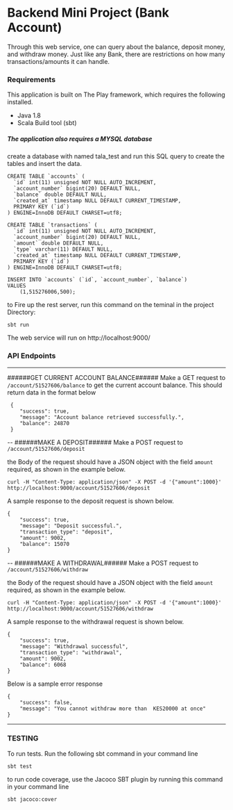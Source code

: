 # Backend Mini Project (Bank Account) #

Through this web service, one can query about the balance, deposit money, and withdraw
money. Just like any Bank, there are restrictions on how many transactions/amounts it can
handle. 


### Requirements ###
This application is built on The Play framework, which requires the following installed. 
	
- Java 1.8
- Scala Build tool (sbt)

##### The application  also requires a MYSQL database #####

create a database with named tala_test and run this SQL query to create the tables and insert the data.

```
CREATE TABLE `accounts` (
  `id` int(11) unsigned NOT NULL AUTO_INCREMENT,
  `account_number` bigint(20) DEFAULT NULL,
  `balance` double DEFAULT NULL,
  `created_at` timestamp NULL DEFAULT CURRENT_TIMESTAMP,
  PRIMARY KEY (`id`)
) ENGINE=InnoDB DEFAULT CHARSET=utf8;
```
```
CREATE TABLE `transactions` (
  `id` int(11) unsigned NOT NULL AUTO_INCREMENT,
  `account_number` bigint(20) DEFAULT NULL,
  `amount` double DEFAULT NULL,
  `type` varchar(11) DEFAULT NULL,
  `created_at` timestamp NULL DEFAULT CURRENT_TIMESTAMP,
  PRIMARY KEY (`id`)
) ENGINE=InnoDB DEFAULT CHARSET=utf8;
```
```
INSERT INTO `accounts` (`id`, `account_number`, `balance`)
VALUES
	(1,515276006,500);

```


to Fire up the rest server, run this command on the teminal in the project Directory:
 
	sbt run

The web service will run on  http://localhost:9000/ 


### API Endpoints ###
---
######GET CURRENT ACCOUNT BALANCE######
Make a GET request to ``/account/51527606/balance`` to get the current account balance. This should return data in the format below

```
 {
    "success": true,
    "message": "Account balance retrieved successfully.",
    "balance": 24870
 }
```  
--
######MAKE A DEPOSIT######
Make a POST request to ``/account/51527606/deposit`` 

the Body of the request should have a JSON object with the field ``amount`` required, as shown in the example below.

```
curl -H "Content-Type: application/json" -X POST -d '{"amount":1000}' http://localhost:9000/account/51527606/deposit
```
A sample response to the deposit request is shown below.

```
{
    "success": true,
    "message": "Deposit successful.",
    "transaction_type": "deposit",
    "amount": 9002,
    "balance": 15070
}
``` 
--
######MAKE A WITHDRAWAL######
Make a POST request to ``/account/51527606/withdraw`` 

the Body of the request should have a JSON object with the field ``amount`` required, as shown in the example below.

```
curl -H "Content-Type: application/json" -X POST -d '{"amount":1000}' http://localhost:9000/account/51527606/withdraw
```
A sample response to the withdrawal request is shown below.

```
{
    "success": true,
    "message": "Withdrawal successful",
    "transaction_type": "withdrawal",
    "amount": 9002,
    "balance": 6068
}
```
Below is a sample error response 

```
{
	"success": false,
	"message": "You cannot withdraw more than  KES20000 at once"
}
```

---
### TESTING ###
To run  tests. Run the following sbt command in your command line
    
    sbt test
    
 to run code coverage,  use the Jacoco SBT plugin by running this command in your command line
 
 ```
 sbt jacoco:cover
 ```